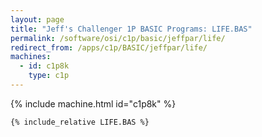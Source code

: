 ```yaml
---
layout: page
title: "Jeff's Challenger 1P BASIC Programs: LIFE.BAS"
permalink: /software/osi/c1p/basic/jeffpar/life/
redirect_from: /apps/c1p/BASIC/jeffpar/life/
machines:
  - id: c1p8k
    type: c1p
---
```


{% include machine.html id="c1p8k" %}

```vb
{% include_relative LIFE.BAS %}
```
